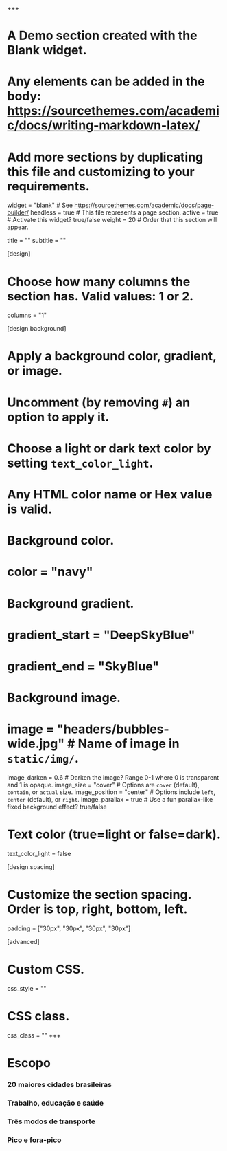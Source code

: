 +++
# A Demo section created with the Blank widget.
# Any elements can be added in the body: https://sourcethemes.com/academic/docs/writing-markdown-latex/
# Add more sections by duplicating this file and customizing to your requirements.

widget = "blank"  # See https://sourcethemes.com/academic/docs/page-builder/
headless = true  # This file represents a page section.
active = true  # Activate this widget? true/false
weight = 20  # Order that this section will appear.

title = ""
subtitle = ""

[design]
  # Choose how many columns the section has. Valid values: 1 or 2.
  columns = "1"

[design.background]
  # Apply a background color, gradient, or image.
  #   Uncomment (by removing `#`) an option to apply it.
  #   Choose a light or dark text color by setting `text_color_light`.
  #   Any HTML color name or Hex value is valid.

  # Background color.
  # color = "navy"
  
  # Background gradient.
  # gradient_start = "DeepSkyBlue"
  # gradient_end = "SkyBlue"
  
  # Background image.
  # image = "headers/bubbles-wide.jpg"  # Name of image in `static/img/`.
  image_darken = 0.6  # Darken the image? Range 0-1 where 0 is transparent and 1 is opaque.
  image_size = "cover"  #  Options are `cover` (default), `contain`, or `actual` size.
  image_position = "center"  # Options include `left`, `center` (default), or `right`.
  image_parallax = true  # Use a fun parallax-like fixed background effect? true/false

  # Text color (true=light or false=dark).
  text_color_light = false

[design.spacing]
  # Customize the section spacing. Order is top, right, bottom, left.
  padding = ["30px", "30px", "30px", "30px"]

[advanced]
 # Custom CSS. 
 css_style = ""
 
 # CSS class.
 css_class = ""
+++

<div class="container">
  <div class="row featurette">
  <div class="col-md-12 section-heading">
    <h1>Escopo</h1>
  </div>
  <div class="col-md-12">
  </div>
  <div class="col-12 col-sm-3">
    <div class = "icon"><i class="fas fa-city fa-4x"></i></div>
    <h3>20 maiores cidades brasileiras</h3>
  </div>
  <div class="col-12 col-sm-4">
    <div class = "icon"><i class="fas fa-building fa-4x"></i></div>
    <div class = "icon"><i class="fas fa-school fa-4x"></i></div>
    <div class = "icon"><i class="fas fa-hospital fa-4x"></i></div>
    <h3>Trabalho, educação e saúde</h3>
  </div>
    <div class="col-12 col-sm-4">
    <div class = "icon"><i class="fas fa-bus fa-4x"></i></div>
    <div class = "icon"><i class="fas fa-walking fa-4x"></i></div>
    <div class = "icon"><i class="fas fa-bicycle fa-4x"></i></div>
    <h3>Três modos de transporte</h3>
  </div>
  <div class="col-12 col-sm-3">
    <div class = "icon"><i class="fas fa-clock fa-4x"></i></div>
    <h3>Pico e  fora-pico</h3>
  </div>
  </div>
  </div>
